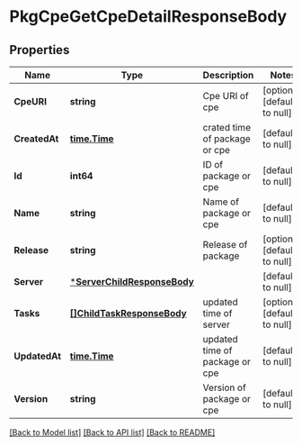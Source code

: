 # PkgCpeGetCpeDetailResponseBody

## Properties
Name | Type | Description | Notes
------------ | ------------- | ------------- | -------------
**CpeURI** | **string** | Cpe URI of cpe | [optional] [default to null]
**CreatedAt** | [**time.Time**](time.Time.md) | crated time of package or cpe | [default to null]
**Id** | **int64** | ID of package or cpe | [default to null]
**Name** | **string** | Name of package or cpe | [default to null]
**Release** | **string** | Release of package | [optional] [default to null]
**Server** | [***ServerChildResponseBody**](ServerChildResponseBody.md) |  | [default to null]
**Tasks** | [**[]ChildTaskResponseBody**](ChildTaskResponseBody.md) | updated time of server | [optional] [default to null]
**UpdatedAt** | [**time.Time**](time.Time.md) | updated time of package or cpe | [default to null]
**Version** | **string** | Version of package or cpe | [default to null]

[[Back to Model list]](../README.md#documentation-for-models) [[Back to API list]](../README.md#documentation-for-api-endpoints) [[Back to README]](../README.md)

